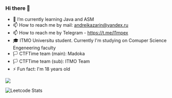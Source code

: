 ### Hi there 👋

<!--
**L1mPeX/L1mPeX** is a ✨ _special_ ✨ repository because its `README.md` (this file) appears on your GitHub profile. -->

- 🌱 I’m currently learning Java and ASM
- 📫 How to reach me by mail: andreikazarin@yandex.ru
- 📫 How to reach me by Telegram - https://t.me/l1mpex
- 🎓 ITMO Universitu student. Currently I'm studying on Comuper Science Engeneering faculty
- 🏳 CTFTime team (main): Madoka
- 🏳 CTFTime team (sub): ITMO Team
- ⚡ Fun fact: I'm 18 years old

![](https://github.com/L1mPeX/L1mPeX/output.gif)

![Leetcode Stats](https://leetcard.jacoblin.cool/L1mPeX?ext=contest)
